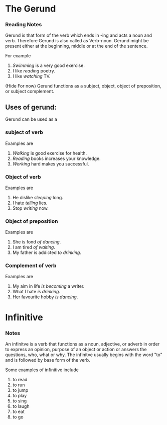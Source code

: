 # The Gerund
### Reading Notes
Gerund is that form of the verb which ends in -ing and acts a noun and verb. Therefore Gerund is also called as Verb-noun. Gerund might be present either at the beginning, middle or at the end of the sentence. 

For example 
1. *Swimming* is a very good exercise. 
2. I like *reading* poetry. 
3. I like *watching* TV.

(Hide For now)
Gerund functions as a subject, object, object  of preposition, or subject complement.
## Uses of gerund: 
Gerund can be used as a 

### subject of verb
 Examples are
 1. *Walking* is good exercise for health.
 2. *Reading* books increases your knowledge.
 3. *Working* hard makes you successful.

### Object of verb
Examples are
1. He dislike *sleeping* long.
2. I hate *telling* lies.
3. Stop *writing* now.

### Object of preposition
Examples are
1. She is fond *of dancing*.
2. I am tired *of waiting*. 
3. My father is addicted *to drinking*. 

### Complement of verb
Examples are
1. My aim in life *is becoming* a writer.
2. What I hate *is drinking*. 
3. Her favourite hobby *is dancing*. 

# Infinitive 

 ### Notes

An infinitve is a verb that functions as a noun, adjective, or adverb in order to express an opinion, purpose of an object or action or answers the questions, who, what or why.
The infinitve usually begins with the word "to" and is followed by base form of the verb.

Some examples of infinitive include 
1. to read
2. to run
3. to jump
4. to play
5. to sing
6. to laugh
7. to eat
8. to go